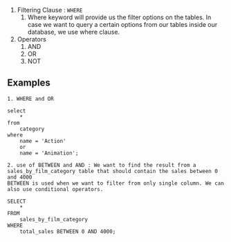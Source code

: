 1. Filtering Clause : `WHERE`
	1. Where keyword will provide us the filter options on the tables. In case we want to query a certain options from our tables inside our database, we use where clause.
2. Operators
	1. AND
	2. OR
	3. NOT

## Examples
```
1. WHERE and OR

select
	*
from
	category
where
	name = 'Action'
    or
    name = 'Animation';

2. use of BETWEEN and AND : We want to find the result from a sales_by_film_category table that should contain the sales between 0 and 4000
BETWEEN is used when we want to filter from only single column. We can also use conditional operators.

SELECT
	*
FROM
	sales_by_film_category
WHERE
	total_sales BETWEEN 0 AND 4000;


```